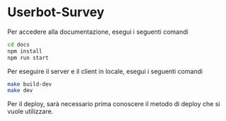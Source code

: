 # Userbot-Survey

Per accedere alla documentazione, esegui i seguenti comandi

```bash
cd docs
npm install
npm run start
```

Per eseguire il server e il client in locale, esegui i seguenti comandi

```bash
make build-dev
make dev
```

Per il deploy, sarà necessario prima conoscere il metodo di deploy che si vuole utilizzare. 